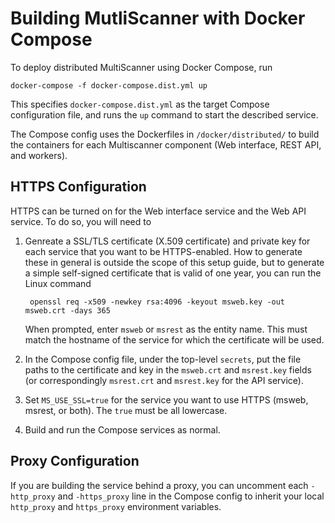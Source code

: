 # Building MutliScanner with Docker Compose #

To deploy distributed MultiScanner using Docker Compose, run

    docker-compose -f docker-compose.dist.yml up

This specifies `docker-compose.dist.yml` as the target Compose configuration file, and runs the `up` command to start the described service.

The Compose config uses the Dockerfiles in `/docker/distributed/` to build the containers for each Multiscanner component (Web interface, REST API, and workers).

## HTTPS Configuration ##

HTTPS can be turned on for the Web interface service and the Web API service. To do so, you will need to

1. Genreate a SSL/TLS certificate (X.509 certificate) and private key for each service that you want to be HTTPS-enabled. How to generate these in general is outside the scope of this setup guide, but to generate a simple self-signed certificate that is valid of one year, you can run the Linux command

        openssl req -x509 -newkey rsa:4096 -keyout msweb.key -out msweb.crt -days 365

    When prompted, enter `msweb` or `msrest` as the entity name. This must match the hostname of the service for which the certificate will be used.

2. In the Compose config file, under the top-level `secrets`, put the file paths to the certificate and key in the `msweb.crt` and `msrest.key` fields (or correspondingly `msrest.crt` and `msrest.key` for the API service).

3. Set `MS_USE_SSL=true` for the service you want to use HTTPS (msweb, msrest, or both). The `true` must be all lowercase.

4. Build and run the Compose services as normal.

## Proxy Configuration ##

If you are building the service behind a proxy, you can uncomment each `-http_proxy` and `-https_proxy` line in the Compose config to inherit your local `http_proxy` and `https_proxy` environment variables.
